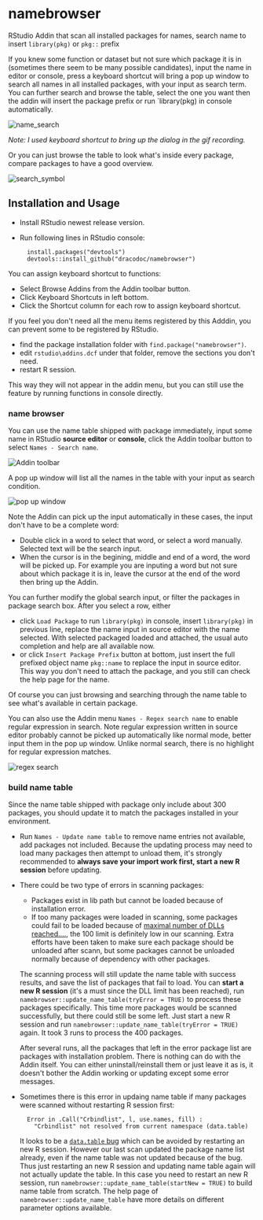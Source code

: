 # namebrowser
RStudio Addin that scan all installed packages for names, search name to insert `library(pkg)` or `pkg::` prefix

If you knew some function or dataset but not sure which package it is in (sometimes there seem to be many possible candidates), input the name in editor or console, press a keyboard shortcut will bring a pop up window to search all names in all installed packages, with your input as search term. You can further search and browse the table, select the one you want then the addin will insert the package prefix or run `library(pkg) in console automatically. 

![name_search](/inst/screenshot/name_search.gif)

_Note: I used keyboard shortcut to bring up the dialog in the gif recording._

Or you can just browse the table to look what's inside every package, compare packages to have a good overview.

![search_symbol](/inst/screenshot/search_symbol.gif)

## Installation and Usage

- Install RStudio newest release version.
- Run following lines in RStudio console:

        install.packages("devtools") 
        devtools::install_github("dracodoc/namebrowser")

You can assign keyboard shortcut to functions:

- Select Browse Addins from the Addin toolbar button.
- Click Keyboard Shortcuts in left bottom.
- Click the Shortcut column for each row to assign keyboard shortcut.

If you feel you don't need all the menu items registered by this Adddin, you can prevent some to be registered by RStudio. 
- find the package installation folder with `find.package("namebrowser")`.
- edit `rstudio\addins.dcf` under that folder, remove the sections you don't need.
- restart R session.

This way they will not appear in the addin menu, but you can still use the feature by running functions in console directly.

### name browser

You can use the name table shipped with package immediately, input some name in RStudio **source editor** or **console**, click the Addin toolbar button to select `Names - Search name`. 

![Addin toolbar](/inst/screenshot/addin_toolbar.png)

A pop up window will list all the names in the table with your input as search condition.

![pop up window](/inst/screenshot/browser.png)

Note the Addin can pick up the input automatically in these cases, the input don't have to be a complete word:
- Double click in a word to select that word, or select a word manually. Selected text will be the search input.
- When the cursor is in the begining, middle and end of a word, the word will be picked up. For example you are inputing a word but not sure about which package it is in, leave the cursor at the end of the word then bring up the Addin.

You can further modify the global search input, or filter the packages in package search box. After you select a row, either 
- click `Load Package` to run `library(pkg)` in console, insert `library(pkg)` in previous line, replace the name input in source editor with the name selected. With selected packaged loaded and attached, the usual auto completion and help are all available now.
- or click `Insert Package Prefix` button at bottom, just insert the full prefixed object name `pkg::name` to replace the input in source editor. This way you don't need to attach the package, and you still can check the help page for the name.

Of course you can just browsing and searching through the name table to see what's available in certain package.

You can also use the Addin menu `Names - Regex search name` to enable regular expression in search. Note regular expression written in source editor probably cannot be picked up automatically like normal mode, better input them in the pop up window. Unlike normal search, there is no highlight for regular expression matches.

![regex search](/inst/screenshot/regex.png)

### build name table

Since the name table shipped with package only include about 300 packages, you should update it to match the packages installed in your environment. 
- Run `Names - Update name table` to remove name entries not available, add packages not included. Because the updating process may need to load many packages then attempt to unload them, it's strongly recommended to **always save your import work first, start a new R session** before updating.
- There could be two type of errors in scanning packages:
  * Packages exist in lib path but cannot be loaded because of installation error. 
  * If too many packages were loaded in scanning, some packages could fail to be loaded because of [maximal number of DLLs reached....](http://stackoverflow.com/questions/24832030/exceeded-maximum-number-of-dlls-in-r), the 100 limit is definitely low in our scanning. Extra efforts have been taken to make sure each package should be unloaded after scann, but some packages cannot be unloaded normally because of dependency with other packages.
  
  The scanning process will still update the name table with success results, and save the list of packages that fail to load. You can **start a new R session** (it's a must since the DLL limit has been reached), run `namebrowser::update_name_table(tryError = TRUE)` to process these packages specifically. This time more packages would be scanned successfully, but there could still be some left. Just start a new R session and run `namebrowser::update_name_table(tryError = TRUE)` again. It took 3 runs to process the 400 packages.
    
  After several runs, all the packages that left in the error package list are packages with installation problem. There is nothing can do with the Addin itself. You can either uninstall/reinstall them or just leave it as is, it doesn't bother the Addin working or updating except some error messages.

- Sometimes there is this error in updaing name table if many packages were scanned without restarting R session first:

        Error in .Call("Crbindlist", l, use.names, fill) : 
          "Crbindlist" not resolved from current namespace (data.table)
 
  It looks to be a [`data.table` bug](https://github.com/Rdatatable/data.table/issues/1467) which can be avoided by restarting an new R session. 
  However our last scan updated the package name list already, even if the name table was not updated because of the bug. Thus just restarting an new R session and updating name table again will not actually update the table. In this case you need to restart an new R session, run `namebrowser::update_name_table(startNew = TRUE)` to build name table from scratch. The help page of `namebrowser::update_name_table` have more details on different parameter options available.
  
  
